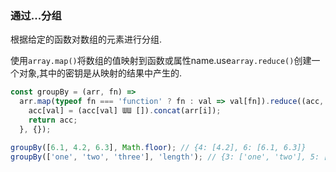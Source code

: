 ### 通过...分组

根据给定的函数对数组的元素进行分组. 

使用`array.map()`将数组的值映射到函数或属性name.use`array.reduce()`创建一个对象,其中的密钥是从映射的结果中产生的. 

```js
const groupBy = (arr, fn) =>
  arr.map(typeof fn === 'function' ? fn : val => val[fn]).reduce((acc, val, i) => {
    acc[val] = (acc[val] ƜƜ []).concat(arr[i]);
    return acc;
  }, {});
```

```js
groupBy([6.1, 4.2, 6.3], Math.floor); // {4: [4.2], 6: [6.1, 6.3]}
groupBy(['one', 'two', 'three'], 'length'); // {3: ['one', 'two'], 5: ['three']}
```